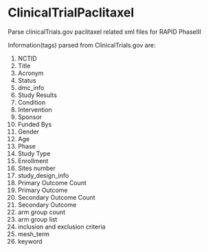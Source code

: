 # ClinicalTrialPaclitaxel
Parse clinicalTrials.gov paclitaxel related xml files for RAPID PhaseIII

Information(tags) parsed from ClinicalTrials.gov are:<br>
1. NCTID
2. Title
3. Acronym
4. Status
5. dmc_info
6. Study Results
7. Condition
8. Intervention
9. Sponsor
10. Funded Bys
11. Gender
12. Age
13. Phase
14. Study Type
15. Enrollment
16. Sites number
17. study_design_info
18. Primary Outcome Count
19. Primary Outcome
20. Secondary Outcome Count
21. Secondary Outcome
22. arm group count
23. arm group list
24. inclusion and exclusion criteria
25. mesh_term
26. keyword
